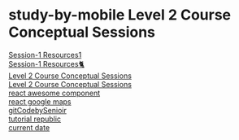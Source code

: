 # study-by-mobile Level 2 Course Conceptual Sessions 
[Session-1 Resources1](https://javascript.info/)
<br/>
[Session-1 Resources🐈](https://developer.mozilla.org/en-US/docs/Web/JavaScript)
<br/>
[Level 2 Course Conceptual Sessions](https://github.com/Shafayathub/Prerequisite_session_2)
<br/>
[Level 2 Course Conceptual Sessions](https://github.com/mehedi-imun/pre-enrollment-bootcamp)
<br/>
[react awesome component](https://github.com/brillout/awesome-react-components)
<br/>
[react google maps](https://visgl.github.io/react-google-maps/docs/get-started)
<br/>
[gitCodebySenioir](https://github.com/MIRJAKARIYA?tab=stars)
<br/>
[tutorial republic](https://www.tutorialrepublic.com/html-reference/html5-event-attributes.php)
<br/>
[current date](https://www.npmjs.com/package/date-fns)
